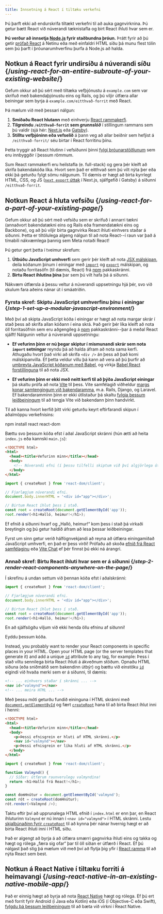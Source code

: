 ```yaml
---
title: Innsetning á React í tiltæku verkefni
---
```


<Intro>

Þú þarft ekki að endurskrifa tiltækt verkefni til að auka gagnvirknina. Þú getur bætt React við núverandi tæknistafla og birt React íhluti hvar sem er.

</Intro>

<Note>

**Þú verður að innsetja [Node.js](https://nodejs.org/en/) fyrir staðbundna þróun.** Þrátt fyrir að þú getir [prófað React](/learn/installation#try-react) á Netinu eða með einfaldri HTML síðu þá munu flest tólin sem þú þarft í þróunarumhverfinu þurfa á Node.js að halda.

</Note>

## Notkun á React fyrir undirsíðu á núverandi síðu {/*using-react-for-an-entire-subroute-of-your-existing-website*/}

Gefum okkur að þú sért með tiltæka vefþjónustu á `example.com` sem var skrifuð með bakendaþjónustu eins og Rails, og þú viljir útfæra allar beiningar sem byrja á `example.com/eitthvað-forrit` með React.

Þá mælum við með þessari nálgun:

1. **Smíðaðu React hlutann** með einhverju [React rammakerfi](/learn/start-a-new-react-project).
2. **Tilgreindu `/eitthvað-forrit` sem *grunnslóð*** í stillingum rammans sem þú valdir (sjá hér: [Next.js](https://nextjs.org/docs/api-reference/next.config.js/basepath) eða [Gatsby](https://www.gatsbyjs.com/docs/how-to/previews-deploys-hosting/path-prefix/)).
3. **Stilltu vefþjóninn eða vefselið** á þann veg að allar beiðnir sem hefjist á `/eitthvað-forrit/` séu birtar í React forritinu þínu.

Þetta tryggir að React hlutinn í vefsíðunni þinni [fylgi þróunarstöðlunum](/learn/start-a-new-react-project#can-i-use-react-without-a-framework) sem eru innbyggðir í þessum römmum.

Sum React rammakerfi eru heilstafla (e. full-stack) og gera þér kleift að skrifa bakendakóða líka. Hvort sem það er eitthvað sem þú vilt nýta þer eða ekki þá geturðu fylgt sömu nálgunum. Til dæmis er hægt að birta kyrrlegt HTML, CSS, og JS ([`next export` úttak](https://nextjs.org/docs/advanced-features/static-html-export) í Next.js, sjálfgefið í Gatsby) á síðunni `/eitthvað-forrit`.

## Notkun React á hluta vefsíðu {/*using-react-for-a-part-of-your-existing-page*/}

Gefum okkur að þú sért með vefsíðu sem er skrifuð í annarri tækni (annaðvort bakendatækni eins og Rails eða framendatækni eins og Backbone), og að þú viljir birta gagnvirka React íhluti einhvers staðar á síðunni. Þetta er tiltölulega algeng nálgun til að nota React--í raun var það á tímabili nákvæmlega þannig sem Meta notaði React!

Þú getur gert þetta í tveimur skrefum:

1. **Útbúðu JavaScript umhverfi** sem gerir þér kleift að nota [JSX málskipan](/learn/writing-markup-with-jsx), deila kóðanum þínum í einingar með [`import`](https://developer.mozilla.org/en-US/docs/Web/JavaScript/Reference/Statements/import) og [`export`](https://developer.mozilla.org/en-US/docs/Web/JavaScript/Reference/Statements/export) málskipan, og notaðu forritasöfn (til dæmis, React) frá [npm](https://www.npmjs.com/) pakkaskránni.
2. **Birtu React íhlutina þína** þar sem þú vilt hafa þá á síðunni.

Nákvæm útfærsla á þessu veltur á núverandi uppsetningu hjá þér, svo við skulum fara aðeins nánar út í smáatriðin.

### Fyrsta skref: Skiptu JavaScript umhverfinu þínu í einingar {/*step-1-set-up-a-modular-javascript-environment*/}

Með því að skipta JavaScript kóða í einingar er hægt að nota margar skrár í stað þess að skrifa allan kóðann í eina skrá. Það gerir þér líka kleift að nota öll forritasöfnin sem eru aðgengileg á [npm](https://www.npmjs.com/) pakkaskránni--þar á meðal React sjálft! Nálgunin veltur á núverandi uppsetningu:

* **Ef vefurinn þinn er nú þegar skiptur í mismunandi skrár sem nota `import` setningar** reyndu þá að halda áfram að nota sama kerfi. Athugaðu hvort það virki að skrifa `<div />` án þess að það komi málskipanvilla. Ef þetta veldur villu þá kann að vera að þú þurfir að [umbreyta JavaScript kóðanum með Babel](https://babeljs.io/setup), og virkja [Babel React forstillinguna](https://babeljs.io/docs/babel-preset-react) til að nota JSX.

* **Ef vefurinn þinn er ekki með neitt kerfi til að þýða JavaScript einingar** þá skaltu prófa að nota [Vite](https://vitejs.dev/) til þess. Vite samfélagið viðheldur [margs konar samtengingum við bakendaramma](https://github.com/vitejs/awesome-vite#integrations-with-backends), m.a. Rails, Django, og Laravel. Ef bakendaramminn þinn er ekki útlistaður þá skaltu [fylgja þessum leiðbeiningum](https://vitejs.dev/guide/backend-integration.html) til að tengja Vite við bakendann þinn handvirkt.

Til að kanna hvort kerfið þitt virki geturðu keyrt eftirfarandi skipun í aðalmöppu verkefnisins:

<TerminalBlock>
npm install react react-dom
</TerminalBlock>

Bættu svo þessum kóða efst í aðal JavaScript skránni (hún ætti að heita `index.js` eða kannski `main.js`):

<Sandpack>

```html index.html hidden
<!DOCTYPE html>
<html>
  <head><title>Vefurinn minn</title></head>
  <body>
    <!-- Núverandi efni (í þessu tilfelli skiptum við því algjörlega út) -->
  </body>
</html>
```

```js index.js active
import { createRoot } from 'react-dom/client';

// Fjarlægjum núverandi efni.
document.body.innerHTML = '<div id="app"></div>';

// Birtum React íhlut þess í stað.
const root = createRoot(document.getElementById('app'));
root.render(<h1>Halló, heimur!</h1>);
```

</Sandpack>

Ef efnið á síðunni hvarf og „Halló, heimur!“ kom þess í stað þá virkaði breytingin og þú getur haldið áfram að lesa þessar leiðbeiningar.

<Note>

Fyrst um sinn getur verið hálfógnvekjandi að reyna að útfæra einingamiðað JavaScript umhverfi, en það er þess virði! Prófaðu að skoða [efnið frá React samfélaginu](/community) eða [Vite Chat](https://chat.vitejs.dev/) ef þér finnst þú ekki ná árangri.

</Note>

### Annað skref: Birtu React íhluti hvar sem er á síðunni {/*step-2-render-react-components-anywhere-on-the-page*/}

Í skrefinu á undan settum við þennan kóða efst í aðalskránni:

```js index.js active
import { createRoot } from 'react-dom/client';

// Fjarlægjum núverandi efni.
document.body.innerHTML = '<div id="app"></div>';

// Birtum React íhlut þess í stað.
const root = createRoot(document.getElementById('app'));
root.render(<h1>Halló, heimur!</h1>);
```

En að sjálfsögðu viljum við ekki henda öllu efninu af síðunni!

Eyddu þessum kóða.

Instead, you probably want to render your React components in specific places in your HTML. Open your HTML page (or the server templates that generate it) and add a unique [`id`](https://developer.mozilla.org/en-US/docs/Web/HTML/Global_attributes/id) attribute to any tag, for example:
Þess í stað viltu sennilega birta React íhluti á ákveðnum stöðum. Opnaðu HTML síðuna (eða sniðmátið sem bakendinn útbýr) og bættu við einstöku [`id`](https://developer.mozilla.org/en-US/docs/Web/HTML/Global_attributes/id) eigindi við hvaða merki sem er á síðunni, til dæmis:

```html
<!-- ... einhvers staðar í skránni ... -->
<nav id="valmynd"></nav>
<!-- ... meira HTML ... -->
```

Með þessu móti geturðu fundið eininguna í HTML skránni með [`document.getElementById`](https://developer.mozilla.org/en-US/docs/Web/API/Document/getElementById) og fært [`createRoot`](/reference/react-dom/client/createRoot) hana til að birta React íhlut inni í henni:

<Sandpack>

```html index.html
<!DOCTYPE html>
<html>
  <head><title>Vefurinn minn</title></head>
  <body>
    <p>Þessi efnisgrein er hluti af HTML skránni.</p>
    <nav id="valmynd"></nav>
    <p>Þessi efnisgrein er líka hluti af HTML skránni.</p>
  </body>
</html>
```

```js index.js active
import { createRoot } from 'react-dom/client';

function Valmynd() {
  // Síðar: útfærum raunverulegu valmyndina!
  return <h1>Halló frá React!</h1>;
}

const domHnútur = document.getElementById('valmynd');
const rót = createRoot(domHnútur);
rót.render(<Valmynd />);
```

</Sandpack>

Taktu eftir því að upprunalega HTML efnið í `index.html` er enn þar, en React íhluturinn `Valmynd` er nú innan í `<nav id="valmynd">` í HTML skránni. Lestu [skjalbúnaðinn fyrir `createRoot`](/reference/react-dom/client/createRoot#rendering-a-page-partially-built-with-react) til að kynna þér nánar hvernig hægt er að birta React íhluti inni í HTML síðu.

Það er algengt að byrja á að útfæra smærri gagnvirka íhluti eins og takka og hægt og rólega „færa sig ofar“ þar til öll síðan er útfærð í React. Ef þú nálgast það stig þá mælum við með því að flytja þig yfir í [React ramma](/learn/start-a-new-react-project) til að nýta React sem best.

## Notkun á React Native í tiltæku forriti á heimavangi {/*using-react-native-in-an-existing-native-mobile-app*/}

Það er einnig hægt að byrja að nota [React Native](https://reactnative.dev/) hægt og rólega. Ef þú ert með forrit fyrir Android (í Java eða Kotlin) eða iOS (í Objective-C eða Swift), [fylgdu þá þessum leiðbeiningum](https://reactnative.dev/docs/integration-with-existing-apps) til að bæta við virkni í React Native.
